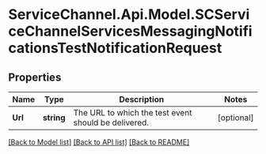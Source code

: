 # ServiceChannel.Api.Model.SCServiceChannelServicesMessagingNotificationsTestNotificationRequest

## Properties

Name | Type | Description | Notes
------------ | ------------- | ------------- | -------------
**Url** | **string** | The URL to which the test event should be delivered. | [optional] 

[[Back to Model list]](../README.md#documentation-for-models) [[Back to API list]](../README.md#documentation-for-api-endpoints) [[Back to README]](../README.md)

